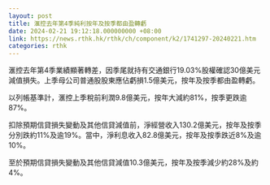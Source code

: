 ```yaml
---
layout: post
title: 滙控去年第4季純利按年及按季都由盈轉虧
date: 2024-02-21 19:12:18.000000000 +08:00
link: https://news.rthk.hk/rthk/ch/component/k2/1741297-20240221.htm
categories: rthk
---
```


滙控去年第4季業績顯著轉差，因季尾就持有交通銀行19.03%股權確認30億美元減值損失。上季母公司普通股股東應佔虧損1.5億美元，按年及按季都由盈轉虧。

以列帳基準計，滙控上季稅前利潤9.8億美元，按年大減約81%，按季更跌逾87%。

扣除預期信貸損失變動及其他信貸減值前，淨經營收入130.2億美元，按年及按季分別跌約11%及逾19%。當中，淨利息收入82.8億美元，按年及按季跌近8%及逾10%。

至於預期信貸損失變動及其他信貸減值10.3億美元，按年及按季減少約28%及約4%。
